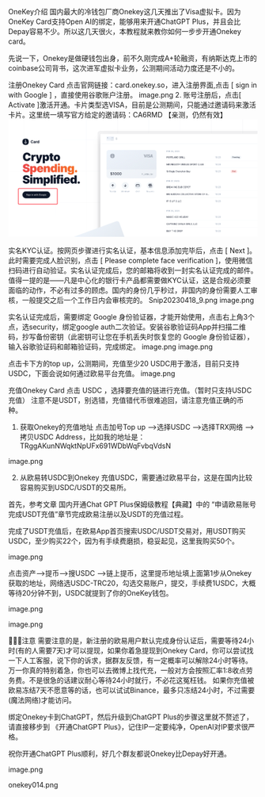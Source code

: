 OneKey介绍
国内最大的冷钱包厂商Onekey这几天推出了Visa虚拟卡。因为OneKey Card支持Open AI的绑定，能够用来开通ChatGPT Plus，并且会比Depay容易不少。所以这几天很火，本教程就来教你如何一步步开通Onekey card。

先说一下，Onekey是做硬钱包出身，前不久刚完成A+轮融资，有纳斯达克上市的coinbase公司背书，这次进军虚拟卡业务，公测期间活动力度还是不小的。

注册Onekey Card
点击官网链接：card.onekey.so，进入注册界面,点击 [ sign in with Google ] ，直接使用谷歌账户注册。
image.png 2. 账号注册后，点击[ Activate ]激活开通。卡片类型选VISA，目前是公测期间，只能通过邀请码来激活卡片。这里统一填写官方给定的邀请码：CA6RMD 【亲测，仍然有效】
![](https://github.com/ChangeYu0229/ChatGPT-Plus-NewGuide/blob/main/WechatIMG119.png)


实名KYC认证。按网页步骤进行实名认证，基本信息添加完毕后，点击 [ Next ]。此时需要完成人脸识别，点击 [ Please complete face verification ]，使用微信扫码进行自动验证。实名认证完成后，您的邮箱将收到一封实名认证完成的邮件。值得一提的是——凡是中心化的银行卡产品都需要做KYC认证，这是合规必须要面临的动作，不必有过多的顾虑。国内的身份几乎秒过，非国内的身份需要人工审核，一般提交之后一个工作日内会审核完的。
Snip20230418_9.png image.png

实名认证完成后，需要绑定 Google 身份验证器，才能开始使用，点击右上角3个点，选security，绑定google auth二次验证。安装谷歌验证码App并扫描二维码，抄写备份密钥（此密钥可让您在手机丢失时恢复您的 Google 身份验证器），输入谷歌验证码和邮箱验证码，完成绑定。
image.png image.png

点击卡下方的top up，公测期间，充值至少20 USDC用于激活，目前只支持USDC，下面会说如何通过欧易平台充值。
image.png

充值Onekey Card
点击 USDC ，选择要充值的链进行充值。（暂时只支持USDC充值） 注意不是USDT，别选错，充值错代币很难追回，请注意充值正确的币种。

1. 获取Onekey的充值地址
点击加号Top up -->选择USDC -->选择TRX网络 -->拷贝USDC Address，比如我的地址是：TRggAKunNWqktNpUFx691WDbWqFvbqVdsN

image.png

2. 从欧易转USDC到Onekey
充值USDC，需要通过欧易平台，这是在国内比较容易购买到USDC/USDT的交易所。

首先，参考文章 国内开通Chat GPT Plus保姆级教程【典藏】中的 “申请欧易账号完成USDT充值”章节完成欧易注册以及USDT的充值过程。

完成了USDT充值后，在欧易App首页搜索USDC/USDT交易对，用USDT购买USDC，至少购买22个，因为有手续费磨损，稳妥起见，这里我购买50个。

image.png

点击资产-->提币-->搜USDC -->链上提币，这里提币地址填上面第1步从Onekey获取的地址，网络选USDC-TRC20，勾选交易账户，提交，手续费1USDC，大概等待20分钟不到，USDC就提到了你的OneKey钱包。

image.png

image.png

📢📢📢注意
需要注意的是，新注册的欧易用户默认完成身份认证后，需要等待24小时(有的人需要7天)才可以提现，如果你着急提现到Onekey Card，你可以尝试找一下人工客服，说下你的诉求，据群友反馈，有一定概率可以解除24小时等待。万一你真的特别着急，你也可以去微博上找代充，一般对方会按照汇率1:8收点劳务费。不是很急的话建议耐心等待24小时就行，不必花这冤枉钱。
如果你充值被欧易冻结7天不愿意等的话，也可以试试Binance，最多只冻结24小时，不过需要(魔法网络)才能访问。

绑定Onekey卡到ChatGPT，然后升级到ChatGPT Plus的步骤这里就不赘述了，请直接移步到 《开通ChatGPT Plus》，记住IP一定要纯净，OpenAI对IP要求很严格。

祝你开通ChatGPT Plus顺利，好几个群友都说Onekey比Depay好开通。

image.png

onekey014.png
